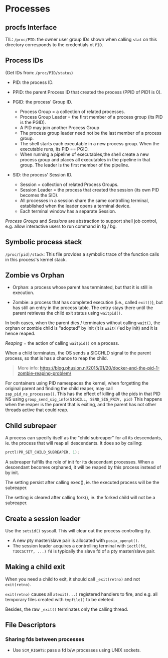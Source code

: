 # Processes

## procfs Interface

TIL: `/proc/PID`: the owner user group IDs shown when calling `stat` on this
directory corresponds to the credentials ot `PID`.

## Process IDs

(Get IDs from: `/proc/PID/status`)

- PID: the process ID.
- PPID: the parent Process ID that created the process (PPID of PID1 is 0).
- PGID: the process' Group ID.

  * Process Group = a collection of related processes.
  * Process Group Leader = the first member of a process group (its PID is the
    PGID).
  * A PID may join another Process Group
  * The process group leader need not be the last member of a process group.
  * The shell starts each executable in a new process group. When the executable
    runs, its PID == PGID.
  * When running a pipeline of executables,the shell create a new process group
    and places all executables in the pipeline in that group. The leader is the
    first member of the pipeline.

- SID: the process' Session ID.

  * Session = collection of related Process Groups.
  * Session Leader = the process that created the session (its own PID becomes
    the SID).
  * All processes in a session share the same controlling terminal, established
    when the leader opens a terminal device.
  * Each terminal window has a separate Session.

*Process Groups* and *Sessions* are abstraction to support shell job control,
e.g. allow interactive users to run command in fg / bg.



## Symbolic process stack

`/proc/[pid]/stack`: This file provides a symbolic trace of the function calls in
this process's kernel stack.

## Zombie vs Orphan

- Orphan: a process whose parent has terminated, but that it is still in
  execution.

- Zombie: a process that has completed execution (i.e., called `exit()`), but
  has still an entry in the process table. The entry stays there until the
  parent retrieves the child exit status using `waitpid()`.

In both cases, when the parent dies / terminates without calling `wait()`, the
orphan or zombie child is "adopted" by init (it is `wait()`'ed by init) and it
is hence reaped.

*Reaping* = the action of calling `waitpid()` on a process.

When a child terminates, the OS sends a SIGCHLD signal to the parent process,
so that is has a chance to reap the child.

>
> More info: https://blog.phusion.nl/2015/01/20/docker-and-the-pid-1-zombie-reaping-problem/
>

For containers using PID namespaces the kernel, when forgetting the original
parent and finding the child reaper, may call `zap_pid_ns_processes()`. This
has the effect of killing all the pids in that PID NS using
`group_send_sig_info(SIGKILL, SEND_SIG_PRIV, pid)` This happens when the reaper
is the parent that is exiting, and the parent has not other threads active that
could reap.

## Child subrepaer

A process can specify itself as the "child subreaper" for all its
descendants, ie. the process that will reap all descendants.
It does so by calling:

```c
prctl(PR_SET_CHILD_SUBREAPER, 1);
```

A subreaper fulfills the role of init for its descendant processes.
When a descendant becomes orphaned, it will be reaped by this process instead
of by init.

The setting persist after calling exec(), ie. the executed process will be
the subreaper.

The setting is cleared after calling fork(), ie. the forked child will not be
a subreaper.

## Create a session leader

Use the `setsid()` syscall.
This will clear out the process controlling tty.

- A new pty master/slave pair is allocated with `posix_openpt()`.
- The session leader acquires a controlling terminal with `ioctl(fd, TIOCSCTTY, ...)`
  `fd` is typically the slave fd of a pty master/slave pair.

## Making a child exit

When you need a child to exit, it should call `_exit(retno)` and not
`exit(retno)`.

`exit(retno)` causes all `atexit(...)` registered handlers to fire, and e.g.
all temporary files created with `tmpfile()` to be deleted.

Besides, the raw `_exit()` terminates only the calling thread.

## File Descriptors

### Sharing fds between processes

- Use `SCM_RIGHTS`: pass a fd b/w processes using UNIX sockets.
